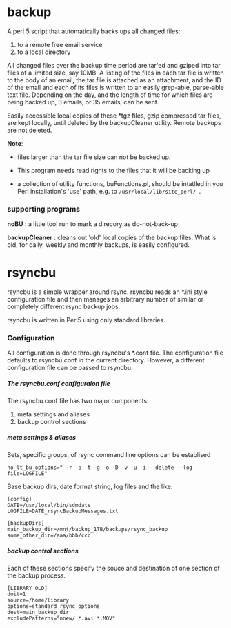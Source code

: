 # backup

A perl 5 script that automatically backs ups all changed files:
1.	to a remote free email service
2.	to a local directory

All changed files over the backup time period are tar'ed and gziped into tar files of a limited size, say 10MB. A listing of the files in each tar file is written to the body of an email, the tar file is attached as an attachment, and the ID of the email and each of its files is written to an easily grep-able, parse-able text file. Depending on the day, and the length of time for which files are being backed up, 3 emails, or 35 emails, can be sent. 

Easily accessible local copies of these *tgz files, gzip compressed tar files, are kept locally, until deleted by the backupCleaner utility. Remote backups are not deleted. 

**Note**:

* files larger than the tar file size can not be backed up.

* This program needs read rights to the files that it will be backing up

* a collection of utility functions, buFunctions.pl, should be intatlled in you Perl installation's 'use' path, e.g. to ```/usr/local/lib/site_perl/ ```. 

### supporting programs

**noBU**	:	a little tool run to mark a direcory as do-not-back-up

**backupCleaner** 	:	cleans out 'old' local copies of the backup files. What is old, for daily, weekly and monthly backups, is easily configured. 



# rsyncbu

rsyncbu is a simple wrapper around rsync. rsyncbu reads an \*.ini style configuration file and then manages an arbitrary number of similar or completely different rsync backup jobs. 

rsyncbu is written in Perl5 using only standard libraries. 


### Configuration

All configuration is done through rsyncbu's \*.conf file. The configuration file defaults to rsyncbu.conf in the current directory. However, a different configuration file can be passed to rsyncbu.

##### The rsyncbu.conf configuraion file

The rsyncbu.conf file has two major components:
1. meta settings and aliases
2. backup control sections

##### meta settings & aliases

Sets, specific groups, of rsync command line options can be establised
```
no_lt_bu_options=" -r -p -t -g -o -D -v -u -i --delete --log-file=LOGFILE" 
```

Base backup dirs, date format string, log files and the like:
```
[config]
DATE=/usr/local/bin/sdmdate
LOGFILE=DATE_rsyncBackupMessages.txt

[backupDirs]
main_backup_dir=/mnt/backup_1TB/backups/rsync_backup
some_other_dir=/aaa/bbb/ccc
```

##### backup control sections

Each of these sections specify the souce and destination of one section of the backup process. 

```
[LIBRARY_OLD]
doit=1
source=/home/library
options=standard_rsync_options
dest=main_backup_dir
excludePatterns="nnew/ *.avi *.MOV"

```

